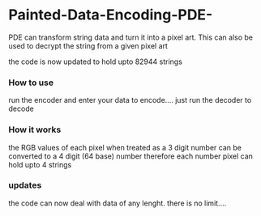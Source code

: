# Painted-Data-Encoding-PDE-
<p>PDE can transform string data and turn it into a pixel art. This can also be used to decrypt the string from a given pixel art</p>
<p>the code is now updated to hold upto 82944 strings</p>

<h3>How to use</h3>

<p>run the encoder and enter your data to encode.... just run the decoder to decode</p>

<h3>How it works</h3>

<p>the RGB values of each pixel when treated as a 3 digit number can be converted to a 4 digit (64 base) number therefore each number pixel can hold upto 4 strings</p>


<h3>updates</h3>

<p>
the code can now deal with data of any lenght.  there is no limit....
</p>
